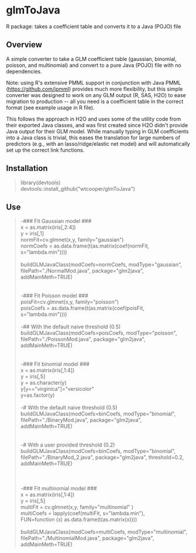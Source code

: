 # glmToJava
R package: takes a coefficient table and converts it to a Java (POJO) file

## Overview
A simple converter to take a GLM coefficient table (gaussian, binomial, poisson, and multinomial) and convert to a pure Java (POJO) file with
no dependencies.  <br />

Note: using R's extensive PMML support in conjunction with Java PMML (https://github.com/jpmml)
provides much more flexibility, but this simple converter was designed to work on any GLM output (R, SAS, H2O)
to ease migration to production -- all you need is a coefficient table in the correct format (see example usage in
R file).    <br />

This follows the approach in H2O and uses some of the utility code from their exported Java classes, and 
was first created since H2O didn't provide Java output for their GLM model.  While manually typing in GLM coefficients
into a Java class is trivial, this eases the translation for large numbers of predictors (e.g., with an lasso/ridge/elastic net model)
and will automatically set up the correct link functions.  <br />

## Installation
  > library(devtools)  <br />
  > devtools::install_github("wtcooper/glmToJava")  <br />
  
## Use  <br />

  > -### Fit Gaussian model ###  <br />
  > x = as.matrix(iris[,2:4])  <br />
  > y = iris[,1]  <br />
  > normFit=cv.glmnet(x,y, family="gaussian")  <br />
  > normCoefs = as.data.frame(t(as.matrix(coef(normFit, s="lambda.min"))))  <br />
  >   <br />
  > buildGLMJavaClass(modCoefs=normCoefs, modType="gaussian", filePath="./NormalMod.java", package="glm2java", addMainMeth=TRUE)  <br />
  >   <br />
  >   <br />
  > -### Fit Poisson model ###  <br />
  > poisFit=cv.glmnet(x,y, family="poisson")  <br />
  > poisCoefs = as.data.frame(t(as.matrix(coef(poisFit, s="lambda.min"))))  <br />
  >  <br /> 
  > -## With the default naive threshold (0.5)  <br />
  > buildGLMJavaClass(modCoefs=poisCoefs, modType="poisson",  filePath="./PoissonMod.java", package="glm2java", addMainMeth=TRUE)  <br />
  >  <br /> 
  >  <br /> 
  > -### Fit binomial model ###  <br />
  > x = as.matrix(iris[,1:4])  <br />
  > y = iris[,5]  <br />
  > y = as.character(y)  <br />
  > y[y=="virginica"]="versicolor"  <br />
  > y=as.factor(y)  <br />
  >  <br /> 
  > -# With the default naive threshold (0.5)  <br />
  > buildGLMJavaClass(modCoefs=binCoefs, modType="binomial", filePath="./BinaryMod.java", package="glm2java", addMainMeth=TRUE)  <br />
  >  <br /> 
  >  <br /> 
  > -# With a user provided threshold (0.2)  <br />
  > buildGLMJavaClass(modCoefs=binCoefs, modType="binomial", filePath="./BinaryMod_2.java", package="glm2java", threshold=0.2, addMainMeth=TRUE)  <br />
  >  <br />
  >   <br />
  >   <br />
  > -### Fit multinomial model ###  <br />
  > x = as.matrix(iris[,1:4])  <br />
  > y = iris[,5]  <br />
  > multiFit = cv.glmnet(x,y, family="multinomial" )  <br />
  > multiCoefs = lapply(coef(multiFit, s="lambda.min"),  <br /> 
  >   FUN=function (x) as.data.frame(t(as.matrix(x))))  <br />
  >  <br /> 
  > buildGLMJavaClass(modCoefs=multiCoefs, modType="multinomial", filePath="./MultinomialMod.java", package="glm2java", addMainMeth=TRUE)  <br />
